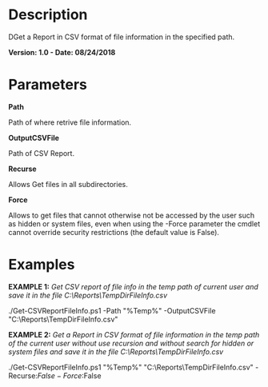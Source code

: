 # Description
DGet a Report in CSV format of file information in the specified path.

**Version: 1.0 - Date: 08/24/2018**
# Parameters
**Path**

Path of where retrive file information.

**OutputCSVFile**

Path of CSV Report.

**Recurse**

Allows Get files in all subdirectories.

**Force**

Allows to get files that cannot otherwise not be accessed by the user such as hidden or system files, even when using the -Force parameter the cmdlet cannot override security restrictions (the default value is False).

# Examples
**EXAMPLE 1:** *Get CSV report of file info in the temp path of current user and save it in the file C:\Reports\TempDirFileInfo.csv*

./Get-CSVReportFileInfo.ps1  -Path "%Temp%" -OutputCSVFile "C:\Reports\TempDirFileInfo.csv"

**EXAMPLE 2:** *Get a Report in CSV format of file information in the temp path of the current user without use recursion and without search for hidden or system files and save it in the file C:\Reports\TempDirFileInfo.csv*

./Get-CSVReportFileInfo.ps1 "%Temp%" "C:\Reports\TempDirFileInfo.csv" -Recurse:$False -Force:$False
